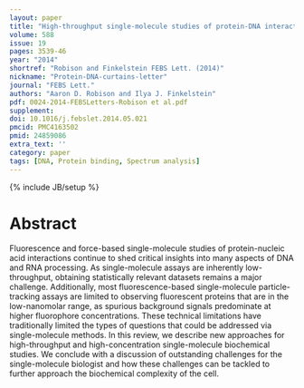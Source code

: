 ```yaml
---
layout: paper
title: "High-throughput single-molecule studies of protein-DNA interactions."
volume: 588
issue: 19
pages: 3539-46
year: "2014"
shortref: "Robison and Finkelstein FEBS Lett. (2014)"
nickname: "Protein-DNA-curtains-letter"
journal: "FEBS Lett."
authors: "Aaron D. Robison and Ilya J. Finkelstein"
pdf: 0024-2014-FEBSLetters-Robison et al.pdf
supplement:
doi: 10.1016/j.febslet.2014.05.021
pmcid: PMC4163502
pmid: 24859086
extra_text: ''
category: paper
tags: [DNA, Protein binding, Spectrum analysis]
---
```

{% include JB/setup %}

# Abstract

Fluorescence and force-based single-molecule studies of protein-nucleic acid interactions continue to shed critical insights into many aspects of DNA and RNA processing. As single-molecule assays are inherently low-throughput, obtaining statistically relevant datasets remains a major challenge. Additionally, most fluorescence-based single-molecule particle-tracking assays are limited to observing fluorescent proteins that are in the low-nanomolar range, as spurious background signals predominate at higher fluorophore concentrations. These technical limitations have traditionally limited the types of questions that could be addressed via single-molecule methods. In this review, we describe new approaches for high-throughput and high-concentration single-molecule biochemical studies. We conclude with a discussion of outstanding challenges for the single-molecule biologist and how these challenges can be tackled to further approach the biochemical complexity of the cell.
